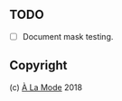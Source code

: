 
## TODO

- [ ] Document mask testing.

## Copyright

(c) [À La Mode][1] 2018

[1]: https://alamode.cc

